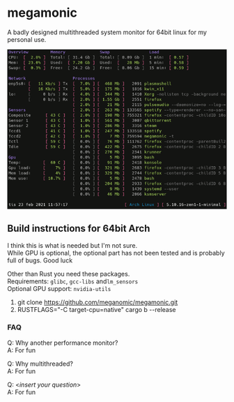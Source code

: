 # megamonic
A badly designed multithreaded system monitor for 64bit linux for my personal use.

![Screenshot](screenshot.png)

## Build instructions for 64bit Arch
I think this is what is needed but I'm not sure.  
While GPU is optional, the optional part has not been tested and is probably full of bugs. Good luck

Other than Rust you need these packages.  
Requirements: `glibc`, `gcc-libs` and`lm_sensors`  
Optional GPU support: `nvidia-utils`  

1. git clone https://github.com/meganomic/megamonic.git
2. RUSTFLAGS="-C target-cpu=native" cargo b --release

### FAQ

Q: Why another performance monitor?  
A: For fun

Q: Why multithreaded?  
A: For fun

Q: <*insert your question*>  
A: For fun
